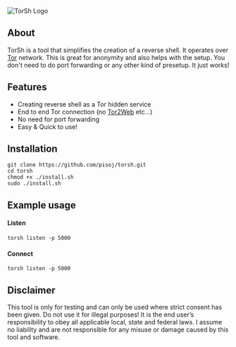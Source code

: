 ![TorSh Logo](https://raw.githubusercontent.com/pisoj/torsh/master/logo.png)

## About

TorSh is a tool that simplifies the creation of a reverse shell. It operates over [Tor](https://www.torproject.org/) network. This is great for anonymity and also helps with the setup. You don't need to do port forwarding or any other kind of presetup. It just works!

</p>

## Features

+ Creating reverse shell as a Tor hidden service
+ End to end Tor connection (no [Tor2Web](https://www.tor2web.org/) etc...)
+ No need for port forwarding
+ Easy & Quick to use!


## Installation

```
git clone https://github.com/pisoj/torsh.git
cd torsh
chmod +x ./install.sh
sudo ./install.sh
```

## Example usage

#### Listen
```
torsh listen -p 5000
```

#### Connect
```
torsh listen -p 5000
```


## Disclaimer

This tool is only for testing and can only be used where strict consent has been given. Do not use it for illegal purposes! It is the end user’s responsibility to obey all applicable local, state and federal laws. I assume no liability and are not responsible for any misuse or damage caused by this tool and software.
